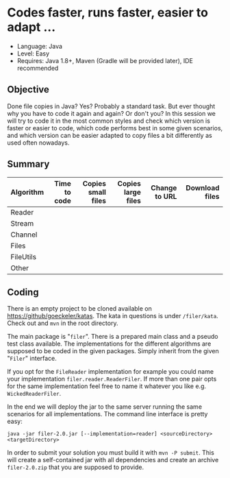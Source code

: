 # Codes faster, runs faster, easier to adapt ...

+ Language: Java
+ Level: Easy
+ Requires: Java 1.8+, Maven (Gradle will be provided later), IDE recommended

## Objective

Done file copies in Java? Yes? Probably a standard task. But ever thought why you have to code it again and again? Or don't you? In this session we will try to code it in the most common styles and check which version is faster or easier to code, which code performs best in some given scenarios, and which version can be easier adapted to copy files a bit differently as used often nowadays.

## Summary

Algorithm | Time to code | Copies small files | Copies large files | Change to URL | Download files
----------|-------------:|-------------------:|-------------------:|--------------:|--------------------:
Reader | | | | |
Stream | | | | |
Channel | | | | |
Files | | | | |
FileUtils | | | | |
Other | | | | |
 
## Coding

There is an empty project to be cloned available on [https://github/goeckeler/katas](https://github/goeckeler/katas). The kata in questions is under `/filer/kata`. Check out and `mvn` in the root directory.

The main package is "`filer`". There is a prepared main class and a pseudo test class available. The implementations for the different algorithms are supposed to be coded in the given packages. Simply inherit from the given "`Filer`" interface.

If you opt for the `FileReader` implementation for example you could name your implementation `filer.reader.ReaderFiler`. If more than one pair opts for the same implementation feel free to name it whatever you like e.g. `WickedReaderFiler`.

In the end we will deploy the jar to the same server running the same scenarios for all implementations. The command line interface is pretty easy:

`java -jar filer-2.0.jar [--implementation=reader] <sourceDirectory> <targetDirectory>`

In order to submit your solution you must build it with `mvn -P submit`. This will create a self-contained jar with all dependencies and create an archive `filer-2.0.zip` that you are supposed to provide. 